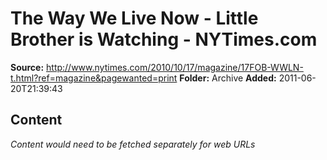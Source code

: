 # The Way We Live Now - Little Brother is Watching - NYTimes.com

**Source:** http://www.nytimes.com/2010/10/17/magazine/17FOB-WWLN-t.html?ref=magazine&pagewanted=print
**Folder:** Archive
**Added:** 2011-06-20T21:39:43




## Content
*Content would need to be fetched separately for web URLs*
